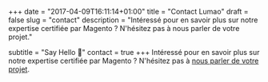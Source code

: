 +++
date = "2017-04-09T16:11:14+01:00"
title = "Contact Lumao"
draft = false
slug = "contact"
description = "Intéressé pour en savoir plus sur notre expertise certifiée par Magento ? N'hésitez pas à nous parler de votre projet."

subtitle = "Say Hello 👋"
contact = true
+++
Intéressé pour en savoir plus sur notre expertise certifiée par Magento ?
N'hésitez pas à <a href="#contact">nous parler de votre projet</a>.
